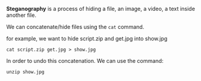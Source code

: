 **Steganography** is a process of hiding a file, an image, a video, a text inside another file.

We can concatenate/hide files using the `cat` command.

for example, we want to hide script.zip and get.jpg into show.jpg

`cat script.zip get.jpg > show.jpg` 

In order to undo this concatenation. We can use the command:

`unzip show.jpg`

